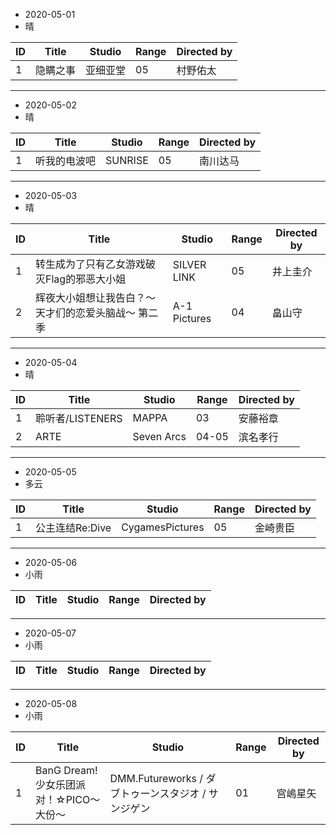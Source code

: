 - 2020-05-01
- 晴


ID|Title|Studio|Range|Directed by
---|---|---|---|---
1|隐瞒之事|亚细亚堂|05|村野佑太|

> 

---
- 2020-05-02
- 晴


ID|Title|Studio|Range|Directed by
---|---|---|---|---
1|听我的电波吧|SUNRISE|05|南川达马|

> 

---

- 2020-05-03
- 晴

ID|Title|Studio|Range|Directed by
---|---|---|---|---
1|转生成为了只有乙女游戏破灭Flag的邪恶大小姐|SILVER LINK|05|井上圭介
2|辉夜大小姐想让我告白？～天才们的恋爱头脑战～ 第二季|A-1 Pictures|04|畠山守|

>

---

- 2020-05-04
- 晴

ID|Title|Studio|Range|Directed by
---|---|---|---|---
1|聆听者/LISTENERS|MAPPA|03|安藤裕章|
2|ARTE|Seven Arcs|04-05|滨名孝行

>

---

- 2020-05-05
- 多云

ID|Title|Studio|Range|Directed by
---|---|---|---|---
1|公主连结Re:Dive|CygamesPictures|05|金崎贵臣|

>
---

- 2020-05-06
- 小雨

ID|Title|Studio|Range|Directed by
---|---|---|---|---

>
---

- 2020-05-07
- 小雨

ID|Title|Studio|Range|Directed by
---|---|---|---|---

>
---

- 2020-05-08
- 小雨

ID|Title|Studio|Range|Directed by
---|---|---|---|---
1|BanG Dream! 少女乐团派对！☆PICO～大份～|DMM.Futureworks / ダブトゥーンスタジオ / サンジゲン|01|宫嶋星矢|

>